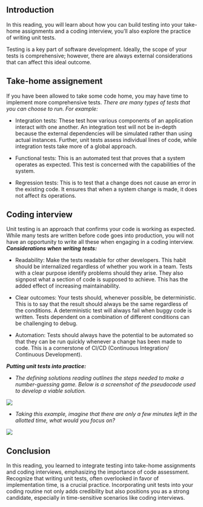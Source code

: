 ## Introduction
In this reading, you will learn about how you can build testing into your take-home assignments and a coding interview, you’ll also explore the practice of writing unit tests.

Testing is a key part of software development. Ideally, the scope of your tests is comprehensive; however, there are always external considerations that can affect this ideal outcome.

## Take-home assignement
If you have been allowed to take some code home, you may have time to implement more comprehensive tests. 
*There are many types of tests that you can choose to run. For example:*
- Integration tests: These test how various components of an application interact with one another. An integration test will not be in-depth because the external dependencies will be simulated rather than using actual instances. Further, unit tests assess individual lines of code, while integration tests take more of a global approach. 

- Functional tests: This is an automated test that proves that a system operates as expected. This test is concerned with the capabilities of the system. 

- Regression tests: This is to test that a change does not cause an error in the existing code. It ensures that when a system change is made, it does not affect its operations.

## Coding interview
Unit testing is an approach that confirms your code is working as expected. While many tests are written before code goes into production, you will not have an opportunity to write all these when engaging in a coding interview.
***Considerations when writing tests:***
- Readability: Make the tests readable for other developers. This habit should be internalized regardless of whether you work in a team. Tests with a clear purpose identify problems should they arise. They also signpost what a section of code is supposed to achieve. This has the added effect of increasing maintainability. 

- Clear outcomes: Your tests should, whenever possible, be deterministic. This is to say that the result should always be the same regardless of the conditions. A deterministic test will always fail when buggy code is written. Tests dependent on a combination of different conditions can be challenging to debug. 

- Automation: Tests should always have the potential to be automated so that they can be run quickly whenever a change has been made to code. This is a cornerstone of CI/CD (Continuous Integration/ Continuous Development).

***Putting unit tests into practice:***
- *The defining solutions reading outlines the steps needed to make a number-guessing game. Below is a screenshot of the pseudocode used to develop a viable solution.*
<img src="https://d3c33hcgiwev3.cloudfront.net/imageAssetProxy.v1/rItkZaeATwW-ReWm9GruLQ_458d2d352ee74d6c8194a05e98010fe1_Testing-your-solution-image-1-1-.png?expiry=1702944000000&hmac=IS4XHn_LMnEZIXNyOkr9xCi6XtaZVIp9N45JEOsgOHw"/>

- *Taking this example, imagine that there are only a few minutes left in the allotted time, what would you focus on?*
<img src="https://d3c33hcgiwev3.cloudfront.net/imageAssetProxy.v1/VVz3akZpRpObPW0e8tPr5A_6c3dcfd48fe94e898699fad4ad572ee1_Testing-your-solution-image-2-2-.png?expiry=1702944000000&hmac=llpkmGvf9twmM5MXSGehbUTjGfoUjTXz9VDp9l4WsLU"/>

## Conclusion
In this reading, you learned to integrate testing into take-home assignments and coding interviews, emphasizing the importance of code assessment. Recognize that writing unit tests, often overlooked in favor of implementation time, is a crucial practice. Incorporating unit tests into your coding routine not only adds credibility but also positions you as a strong candidate, especially in time-sensitive scenarios like coding interviews.
